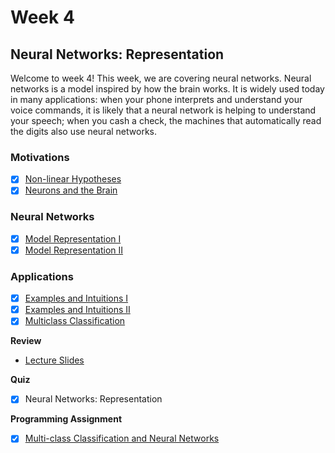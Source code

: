# Week 4

## Neural Networks: Representation
Welcome to week 4! This week, we are covering neural networks. Neural networks is a model inspired by how the brain works. It is widely used today in many applications: when your phone interprets and understand your voice commands, it is likely that a neural network is helping to understand your speech; when you cash a check, the machines that automatically read the digits also use neural networks.

### Motivations
- [x] [Non-linear Hypotheses](https://www.youtube.com/watch?v=1ZhtwInuOD0&index=43&list=PLLssT5z_DsK-h9vYZkQkYNWcItqhlRJLN)
- [x] [Neurons and the Brain](https://www.youtube.com/watch?v=m3U1_Zv4_Ik&index=44&list=PLLssT5z_DsK-h9vYZkQkYNWcItqhlRJLN)

### Neural Networks
- [x] [Model Representation I](https://www.youtube.com/watch?v=EVeqrPGfuCY&index=45&list=PLLssT5z_DsK-h9vYZkQkYNWcItqhlRJLN)
- [x] [Model Representation II](https://www.youtube.com/watch?v=iPNN805konI&index=46&list=PLLssT5z_DsK-h9vYZkQkYNWcItqhlRJLN)

### Applications
- [x] [Examples and Intuitions I](https://www.youtube.com/watch?v=0a19YIQgRL4&index=47&list=PLLssT5z_DsK-h9vYZkQkYNWcItqhlRJLN)
- [x] [Examples and Intuitions II](https://www.youtube.com/watch?v=0i9OhkbfNwE&list=PLLssT5z_DsK-h9vYZkQkYNWcItqhlRJLN&index=48)
- [x] [Multiclass Classification](https://www.youtube.com/watch?v=gAKQOZ5zIWg&list=PLLssT5z_DsK-h9vYZkQkYNWcItqhlRJLN&index=49)

**Review**
- [Lecture Slides](lecture8.pdf)

**Quiz**
- [x] Neural Networks: Representation

**Programming Assignment**
- [x] [Multi-class Classification and Neural Networks](ex3.pdf)
